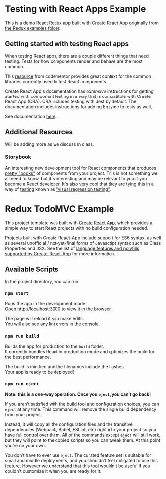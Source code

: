 # Testing with React Apps Example

This is a demo React Redux app built with Create React App originally from [the Redux examples folder](https://github.com/reduxjs/redux/tree/master/examples/todomvc).

## Getting started with testing React apps

When testing React apps, there are a couple different things that need testing.  Tests for how components render and behave are the most common.

This [resource](https://www.codementor.io/vijayst/unit-testing-react-components-jest-or-enzyme-du1087lh8) from codementor provides great context for the common libraries currently used to test React components.

Create React App's documentation has *extensive* instructions for getting started with component testing in a way that is compatitble with Create React App (CRA). CRA includes testing with Jest by default.  The documentation includes instructions for adding Enzyme to tests as well.

See documentation [here](https://github.com/facebook/create-react-app/blob/master/packages/react-scripts/template/README.md#running-tests).

## Additional Resources

Will be adding more as we discuss in class.

### Storybook

An interesting new development tool for React components that produces [pretty "books"](https://storybook.js.org/examples/) of components from your project.  This is not something we all need to know, but it's interesting and may be relevant to you if you become a React developer.  It's also very cool that they are tying this in a way of [testing](https://www.learnstorybook.com/react/en/test/) known as ["visual regression testing"](https://www.robinwieruch.de/visual-regression-testing-react-storybook/).


# Redux TodoMVC Example

This project template was built with [Create React App](https://github.com/facebookincubator/create-react-app), which provides a simple way to start React projects with no build configuration needed.

Projects built with Create-React-App include support for ES6 syntax, as well as several unofficial / not-yet-final forms of Javascript syntax such as Class Properties and JSX.  See the list of [language features and polyfills supported by Create-React-App](https://github.com/facebookincubator/create-react-app/blob/master/packages/react-scripts/template/README.md#supported-language-features-and-polyfills) for more information.

## Available Scripts

In the project directory, you can run:

### `npm start`

Runs the app in the development mode.<br>
Open [http://localhost:3000](http://localhost:3000) to view it in the browser.

The page will reload if you make edits.<br>
You will also see any lint errors in the console.

### `npm run build`

Builds the app for production to the `build` folder.<br>
It correctly bundles React in production mode and optimizes the build for the best performance.

The build is minified and the filenames include the hashes.<br>
Your app is ready to be deployed!

### `npm run eject`

**Note: this is a one-way operation. Once you `eject`, you can’t go back!**

If you aren’t satisfied with the build tool and configuration choices, you can `eject` at any time. This command will remove the single build dependency from your project.

Instead, it will copy all the configuration files and the transitive dependencies (Webpack, Babel, ESLint, etc) right into your project so you have full control over them. All of the commands except `eject` will still work, but they will point to the copied scripts so you can tweak them. At this point you’re on your own.

You don’t have to ever use `eject`. The curated feature set is suitable for small and middle deployments, and you shouldn’t feel obligated to use this feature. However we understand that this tool wouldn’t be useful if you couldn’t customize it when you are ready for it.
